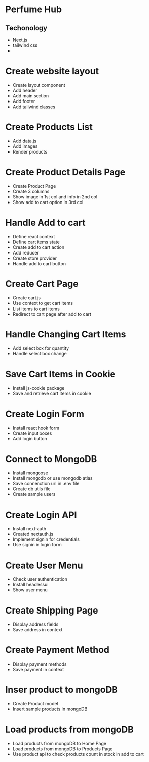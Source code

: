 # Perfume Hub

## Techonology

- Next.js
- tailwind css
-

# Create website layout

- Create layout component
- Add header
- Add main section
- Add footer
- Add tailwind classes

# Create Products List

- Add data.js
- Add images
- Render products

# Create Product Details Page

- Create Product Page
- Create 3 columns
- Show image in 1st col and info in 2nd col
- Show add to cart option in 3rd col

# Handle Add to cart

- Define react context
- Define cart items state
- Create add to cart action
- Add reducer
- Create store provider
- Handle add to cart button

# Create Cart Page

- Create cart.js
- Use context to get cart items
- List items to cart items
- Redirect to cart page after add to cart

# Handle Changing Cart Items

- Add select box for quantity
- Handle select box change

# Save Cart Items in Cookie

- Install js-cookie package
- Save and retrieve cart items in cookie

# Create Login Form

- Install react hook form
- Create input boxes
- Add login button

# Connect to MongoDB

- Install mongoose
- Install mongodb or use mongodb atlas
- Save connenction url in .env file
- Create db utils file
- Create sample users

# Create Login API

- Install next-auth
- Created nextauth.js
- Implement signin for credentials
- Use signin in login form

# Create User Menu

- Check user authentication
- Install headlessui
- Show user menu

# Create Shipping Page

- Display address fields
- Save address in context

# Create Payment Method

- Display payment methods
- Save payment in context

# Inser product to mongoDB

- Create Product model
- Insert sample products in mongoDB

# Load products from mongoDB

- Load products from mongoDB to Home Page
- Load products from mongoDB to Products Page
- Use product api to check products count in stock in add to cart
